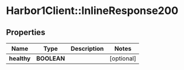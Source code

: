 # Harbor1Client::InlineResponse200

## Properties
Name | Type | Description | Notes
------------ | ------------- | ------------- | -------------
**healthy** | **BOOLEAN** |  | [optional] 


